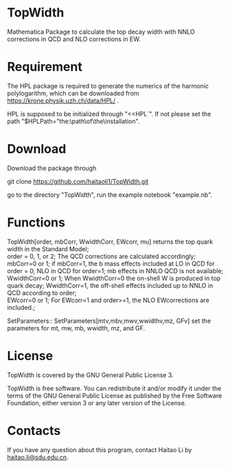 # TopWidth
Mathematica Package to calculate the top decay width with NNLO corrections  in QCD and NLO corrections in EW. 

# Requirement 
The HPL package is required to generate the numerics of the harmonic polylogarithm, which can be downloaded from https://krone.physik.uzh.ch/data/HPL/ .  

HPL is supposed to be initialized through "\<\<HPL`". If not please  set the path "$HPLPath="the:\path\of\the\installation".

# Download
Download the package through 

git clone https://github.com/haitaoli1/TopWidth.git

go to the directory "TopWidth", run the example notebook "example.nb". 

# Functions 
TopWidth[order, mbCorr, WwidthCorr, EWcorr, mu] returns the top quark width in the Standard Model;  
order = 0, 1, or 2; The QCD corrections are calculated accordingly;  
mbCorr=0 or 1; if mbCorr=1, the b mass effects included at LO in QCD for order = 0, NLO in QCD for order=1;  mb effects in NNLO QCD is not available;  
WwidthCorr=0 or 1; When WwidthCorr=0  the on-shell W is produced in top quark decay; WwidthCorr=1, the off-shell effects included up to NNLO in QCD according to order;  
EWcorr=0 or 1; For EWcorr=1 and order>=1, the NLO EWcorrections are included.;  

SetParameters:: SetParameters[mtv,mbv,mwv,wwidthv,mz, GFv]  set the parameters for mt, mw, mb, wwidth, mz, and GF.

# License
TopWidth is covered by the GNU General Public License 3.

TopWidth is free software. You can redistribute it and/or modify it under the terms of the GNU General Public License as published by the Free Software Foundation, either version 3 or any later version of the License.

# Contacts
If you have any question about this program, contact Haitao Li by haitao.li@sdu.edu.cn. 
